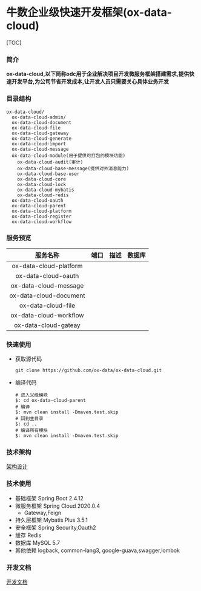 # 牛数企业级快速开发框架(ox-data-cloud)

[TOC]

### 简介

**ox-data-cloud,以下简称odc用于企业解决项目开发微服务框架搭建需求,提供快速开发平台,为公司节省开发成本,让开发人员只需要关心具体业务开发**

### 目录结构
```
ox-data-cloud/
  ox-data-cloud-admin/
  ox-data-cloud-document
  ox-data-cloud-file
  ox-data-cloud-gateway
  ox-data-cloud-generate
  ox-data-cloud-import
  ox-data-cloud-message
  ox-data-cloud-module(用于提供可打包的模块功能)
    ox-data-cloud-audit(审计)
    ox-data-cloud-base-message(提供对外消息能力)
    ox-data-cloud-base-user
    ox-data-cloud-core
    ox-data-cloud-lock
    ox-data-cloud-mybatis
    ox-data-cloud-redis
  ox-data-cloud-oauth
  ox-data-cloud-parent
  ox-data-cloud-platform
  ox-data-cloud-register
  ox-data-cloud-workflow

```

### 服务预览

|        服务名称        | 端口 | 描述 | 数据库 |
| :--------------------: | :--: | :--: | :----: |
| ox-data-cloud-platform |      |      |        |
|  ox-data-cloud-oauth   |      |      |        |
| ox-data-cloud-message  |      |      |        |
| ox-data-cloud-document |      |      |        |
|   ox-data-cloud-file   |      |      |        |
| ox-data-cloud-workflow |      |      |        |
|  ox-data-cloud-gateay  |      |      |        |



### 快速使用

- 获取源代码

  ```shell
  git clone https://github.com/ox-data/ox-data-cloud.git
  ```

- 编译代码

  ```shell
  # 进入父级模块
  $: cd ox-data-cloud-parent
  # 编译
  $: mvn clean install -Dmaven.test.skip
  # 回到主目录
  $: cd ..
  # 编译所有模块
  $: mvn clean install -Dmaven.test.skip
  ```

### 技术架构

[架构设计](https://bgdj0gqgw8.feishu.cn/mindnotes/bmncnR78tyssUOqd6KMiO7Cneld)

### 技术使用

- 基础框架 Spring Boot 2.4.12
- 微服务框架 Spring Cloud 2020.0.4
  - Gateway,Feign
- 持久层框架 Mybatis Plus 3.5.1
- 安全框架 Spring Security,Oauth2
- 缓存 Redis
- 数据库 MySQL 5.7
- 其他依赖 logback, common-lang3, google-guava,swagger,lombok

### 开发文档

[开发文档](https://bgdj0gqgw8.feishu.cn/docs/doccnmJyHjwU7vGpm79xYQ7r001)

